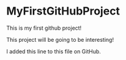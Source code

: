 # MyFirstGitHubProject
This is my first github project!

This project will be going to be interesting!

I added this line to this file on GitHub.
